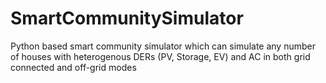 # SmartCommunitySimulator
 Python based smart community simulator which can simulate any number of houses with heterogenous DERs (PV, Storage, EV) and AC in both grid connected and off-grid modes
